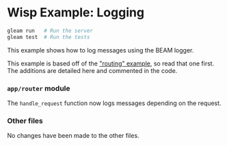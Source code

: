 # Wisp Example: Logging

```sh
gleam run   # Run the server
gleam test  # Run the tests
```

This example shows how to log messages using the BEAM logger.

This example is based off of the ["routing" example][routing], so read that
one first. The additions are detailed here and commented in the code.

[routing]: https://github.com/lpil/wisp/tree/main/examples/src/routing

### `app/router` module

The `handle_request` function now logs messages depending on the request.

### Other files

No changes have been made to the other files.
